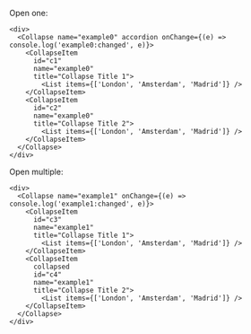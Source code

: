 Open one:

    <div>
      <Collapse name="example0" accordion onChange={(e) => console.log('example0:changed', e)}>
        <CollapseItem
          id="c1"
          name="example0"
          title="Collapse Title 1">
            <List items={['London', 'Amsterdam', 'Madrid']} />
        </CollapseItem>
        <CollapseItem
          id="c2"
          name="example0"
          title="Collapse Title 2">
            <List items={['London', 'Amsterdam', 'Madrid']} />
        </CollapseItem>
      </Collapse>
    </div>

Open multiple:

    <div>
      <Collapse name="example1" onChange={(e) => console.log('example1:changed', e)}>
        <CollapseItem
          id="c3"
          name="example1"
          title="Collapse Title 1">
            <List items={['London', 'Amsterdam', 'Madrid']} />
        </CollapseItem>
        <CollapseItem
          collapsed
          id="c4"
          name="example1"
          title="Collapse Title 2">
            <List items={['London', 'Amsterdam', 'Madrid']} />
        </CollapseItem>
      </Collapse>
    </div>

